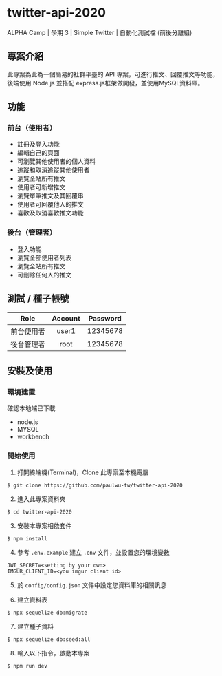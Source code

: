 # twitter-api-2020
ALPHA Camp | 學期 3 | Simple Twitter | 自動化測試檔 (前後分離組) 
## 專案介紹
此專案為此為一個簡易的社群平臺的 API 專案，可進行推文、回覆推文等功能，後端使用 Node.js 並搭配 express.js框架做開發，並使用MySQL資料庫。


## 功能

### 前台（使用者）
- 註冊及登入功能
- 編輯自己的頁面
- 可瀏覽其他使用者的個人資料
- 追蹤和取消追蹤其他使用者
- 瀏覽全站所有推文
- 使用者可新增推文
- 瀏覽單筆推文及其回覆串
- 使用者可回覆他人的推文
- 喜歡及取消喜歡推文功能
  

### 後台（管理者）
- 登入功能
- 瀏覽全部使用者列表
- 瀏覽全站所有推文
- 可刪除任何人的推文


## 測試 / 種子帳號
| Role     | Account   | Password |
| :-------:| :-------: | :------: |
| 前台使用者 | user1     | 12345678 |
| 後台管理者 | root      | 12345678 |


## 安裝及使用

### 環境建置
確認本地端已下載
 - node.js
 - MYSQL
 - workbench

### 開始使用
1. 打開終端機(Terminal)，Clone 此專案至本機電腦
  ```
  $ git clone https://github.com/paulwu-tw/twitter-api-2020
  ```

2. 進入此專案資料夾
  ```
  $ cd twitter-api-2020
  ```

3. 安裝本專案相依套件 
  ```
  $ npm install
  ```

4. 參考 `.env.example` 建立 `.env` 文件，並設置您的環境變數
  ```
  JWT_SECRET=<setting by your own>
  IMGUR_CLIENT_ID=<you imgur client id>
  ```

5. 於 `config/config.json` 文件中設定您資料庫的相關訊息

6. 建立資料表
  ```
  $ npx sequelize db:migrate
  ```

7. 建立種子資料
  ```
  $ npx sequelize db:seed:all
  ```

8. 輸入以下指令，啟動本專案
  ```
  $ npm run dev
  ```
